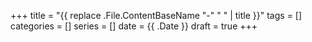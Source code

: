 +++
title = "{{ replace .File.ContentBaseName "-" " " | title }}"
tags = []
categories = []
series = []
date = {{ .Date }}
draft = true
+++
